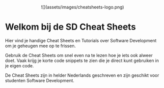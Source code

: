 <p align="center" markdown>
  ![](assets/images/cheatsheets-logo.png)
</p>

# Welkom bij de SD Cheat Sheets

Hier vind je handige Cheat Sheets en Tutorials over Software Development om je geheugen mee op te frissen.

Gebruik de Cheat Sheets om snel even na te lezen hoe je iets ook alweer doet. Vaak krijg je korte code snippets te zien die je direct kunt gebruiken in je eigen code.

De Cheat Sheets zijn in helder Nederlands geschreven en zijn geschikt voor studenten Software Development.